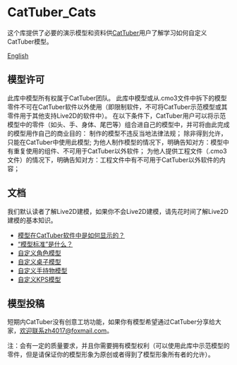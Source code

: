 # CatTuber_Cats
这个库提供了必要的演示模型和资料供[CatTuber](https://store.steampowered.com/app/1337970)用户了解学习如何自定义CatTuber模型。

[English](https://github.com/MMmmmoko/CatTuber_Cats/blob/main/README_EN.md)

## 模型许可
此库中模型所有权属于CatTuber团队。
此库中模型或从.cmo3文件中拆下的模型零件不可在CatTuber软件以外使用（即限制软件，不可将CatTuber示范模型或其零件用于其他支持Live2D的软件中）。
在以下条件下，CatTuber用户可以将示范模型中的零件（如头、手、身体、尾巴等）组合进自己的模型中，并可将由此完成的模型用作自己的商业目的：
制作的模型不违反当地法律法规；
除非得到允许，只能在CatTuber中使用此模型;
为他人制作模型的情况下，明确告知对方：模型中有重复使用的组件、不可用于CatTuber以外软件；
为他人提供工程文件（.cmo3文件）的情况下，明确告知对方：工程文件中有不可用于CatTuber以外软件的内容；

## 文档
我们默认读者了解Live2D建模，如果你不会Live2D建模，请先花时间了解Live2D建模的基本知识。
* [模型在CatTuber软件中是如何显示的？](docs/%E6%A8%A1%E5%9E%8B%E5%9C%A8CatTuber%E8%BD%AF%E4%BB%B6%E4%B8%AD%E6%98%AF%E5%A6%82%E4%BD%95%E6%98%BE%E7%A4%BA%E7%9A%84.md)
* [“模型标准”是什么？](docs/%E6%A8%A1%E5%9E%8B%E6%A0%87%E5%87%86%E6%98%AF%E4%BB%80%E4%B9%88.md)
* [自定义角色模型](docs/%E8%87%AA%E5%AE%9A%E4%B9%89%E8%A7%92%E8%89%B2%E6%A8%A1%E5%9E%8B.md)
* [自定义桌子模型](docs/%E8%87%AA%E5%AE%9A%E4%B9%89%E6%A1%8C%E5%AD%90%E6%A8%A1%E5%9E%8B.md)
* [自定义手持物模型](docs/%E8%87%AA%E5%AE%9A%E4%B9%89%E6%89%8B%E6%8C%81%E7%89%A9%E6%A8%A1%E5%9E%8B.md)
* [自定义KPS模型](docs/%E8%87%AA%E5%AE%9A%E4%B9%89KPS%E6%A8%A1%E5%9E%8B.md)

## 模型投稿
短期内CatTuber没有创意工坊功能，如果你有模型希望通过CatTuber分享给大家，欢迎联系zh4017@foxmail.com。

注：会有一定的质量要求，并且你需要拥有模型权利（可以使用此库中示范模型的零件，但是请保证你的模型形象为原创或者得到了模型形象所有者的允许）。
